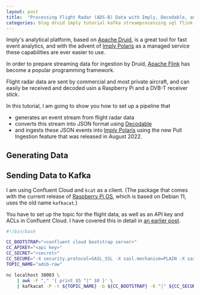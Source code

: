 ```yaml
---
layout: post
title:  "Processing Flight Radar (ADS-B) Data with Imply, Decodable, and Confluent Cloud"
categories: blog druid imply tutorial kafka streamprocessing sql flink decodable
---
```


Imply's analytical platform, based on [Apache Druid](https://druid.apache.org/), is a great tool for fast event analytics, and with the advent of [Imply Polaris](https://imply.io/imply-polaris/) as a managed service these capabilities are ever easier to use.

In order to prepare streaming data for ingestion by Druid, [Apache Flink](https://flink.apache.org/) has become a popular programming framework.

Flight radar data are sent by commercial and most private aircraft, and can easily be received and decoded usin a Raspberry Pi and a DVB-T receiver stick.

In this tutorial, I am going to show you how to set up a pipeline that

- generates an event stream from flight radar data
- converts this stream into JSON format using [Decodable](https://www.decodable.co/)
- and ingests these JSON events into [Imply Polaris](https://imply.io/imply-polaris/) using the new Pull Ingestion feature that was released in August 2022. 

## Generating Data

## Sending Data to Kafka

I am using Confluent Cloud and `kcat` as a client. (The package that comes with the current release of [Raspberry Pi OS](https://www.raspberrypi.com/software/operating-systems/), which is based on Debian 11, uses the old name `kafkacat`.)

You have to set up the topic for the flight data, as well as an API key and ACLs in Confluent Cloud. I have covered this in detail in [an earlier post](/2021/10/19/reading-avro-streams-from-confluent-cloud-into-druid/).

```bash
#!/bin/bash

CC_BOOTSTRAP="<confluent cloud bootstrap server>"
CC_APIKEY="<api key>"
CC_SECRET="<secret>"
CC_SECURE="-X security.protocol=SASL_SSL -X sasl.mechanism=PLAIN -X sasl.username=${CC_APIKEY} -X sasl.password=${CC_SECRET}"
TOPIC_NAME="adsb-raw"

nc localhost 30003 \
    | awk -F "," '{ print $5 "|" $0 }' \
    | kafkacat -P -t ${TOPIC_NAME} -b ${CC_BOOTSTRAP} -K "|" ${CC_SECURE}
```
